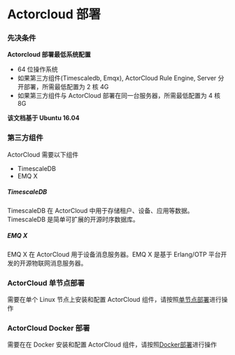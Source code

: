 # Actorcloud 部署

### 先决条件

**Actorcloud 部署最低系统配置**

* 64 位操作系统
* 如果第三方组件(Timescaledb, Emqx), ActorCloud Rule Engine, Server 分开部署，所需最低配置为 2 核 4G
* 如果第三方组件与 ActorCloud 部署在同一台服务器，所需最低配置为 4 核 8G

**该文档基于 Ubuntu 16.04**

### 第三方组件

ActorCloud 需要以下组件

* TimescaleDB
* EMQ X

##### TimescaleDB
TimescaleDB 在 ActorCloud 中用于存储租户、设备、应用等数据。TimescaleDB 是简单可扩展的开源时序数据库。

##### EMQ X

EMQ X 在 ActorCloud 用于设备消息服务器。EMQ X 是基于 Erlang/OTP 平台开发的开源物联网消息服务器。

### ActorCloud 单节点部署

需要在单个 Linux 节点上安装和配置 ActorCloud 组件，请按照[单节点部署](single_node.md)进行操作

### ActorCloud Docker 部署
需要在在 Docker 安装和配置 ActorCloud 组件，请按照[Docker部署](docker.md)进行操作
